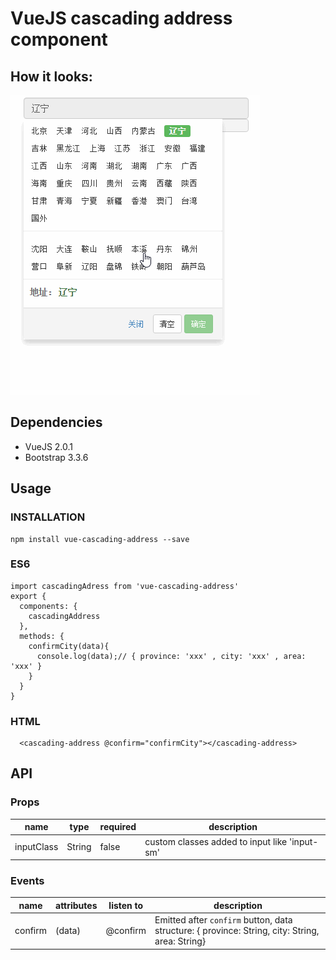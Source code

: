 # VueJS cascading address component

## How it looks:
![](./static/demo.gif)

## Dependencies
- VueJS 2.0.1
- Bootstrap 3.3.6

## Usage

### INSTALLATION
```
npm install vue-cascading-address --save
```

### ES6
```
import cascadingAdress from 'vue-cascading-address'
export {
  components: {
    cascadingAddress
  },
  methods: {
    confirmCity(data){
      console.log(data);// { province: 'xxx' , city: 'xxx' , area: 'xxx' }
    }
  }
}
```

### HTML
```
  <cascading-address @confirm="confirmCity"></cascading-address>
```

## API

### Props
| name        | type    | required | description |
| ---------- | --------| -------- | ---------------- |
| inputClass | String  | false    | custom classes added to input like 'input-sm'|


### Events
| name       | attributes    | listen to | description |
| ---------- | --------| -------- | ---------------- |
| confirm    | (data)  | @confirm    | Emitted after `confirm` button, data structure: { province: String, city: String, area: String} |
